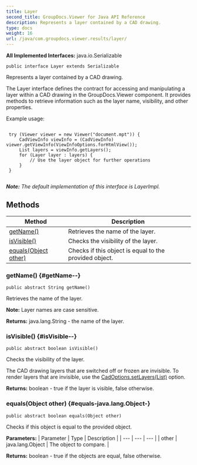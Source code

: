 ```yaml
---
title: Layer
second_title: GroupDocs.Viewer for Java API Reference
description: Represents a layer contained by a CAD drawing.
type: docs
weight: 16
url: /java/com.groupdocs.viewer.results/layer/
---
```

**All Implemented Interfaces:**
java.io.Serializable
```
public interface Layer extends Serializable
```

Represents a layer contained by a CAD drawing.

The Layer interface defines the contract for accessing and manipulating a layer within a CAD drawing in the GroupDocs.Viewer component. It provides methods to retrieve information such as the layer name, visibility, and other properties.

Example usage:

```

 try (Viewer viewer = new Viewer("document.mpt")) {
     CadViewInfo viewInfo = (CadViewInfo) viewer.getViewInfo(ViewInfoOptions.forHtmlView());
     List layers = viewInfo.getLayers();
     for (Layer layer : layers) {
         // Use the layer object for further operations
     }
 }
 
```

***Note:** The default implementation of this interface is LayerImpl.*
## Methods

| Method | Description |
| --- | --- |
| [getName()](#getName--) | Retrieves the name of the layer. |
| [isVisible()](#isVisible--) | Checks the visibility of the layer. |
| [equals(Object other)](#equals-java.lang.Object-) | Checks if this object is equal to the provided object. |
### getName() {#getName--}
```
public abstract String getName()
```


Retrieves the name of the layer.

**Note:** Layer names are case sensitive.

**Returns:**
java.lang.String - the name of the layer.
### isVisible() {#isVisible--}
```
public abstract boolean isVisible()
```


Checks the visibility of the layer.

The CAD drawing layers that are switched off or frozen are invisible. To render layers that are invisible, use the [CadOptions.setLayers(List)](../../com.groupdocs.viewer.options/cadoptions\#setLayers-List-) option.

**Returns:**
boolean -  true  if the layer is visible,  false  otherwise.
### equals(Object other) {#equals-java.lang.Object-}
```
public abstract boolean equals(Object other)
```


Checks if this object is equal to the provided object.

**Parameters:**
| Parameter | Type | Description |
| --- | --- | --- |
| other | java.lang.Object | The object to compare. |

**Returns:**
boolean -  true  if the objects are equal,  false  otherwise.
